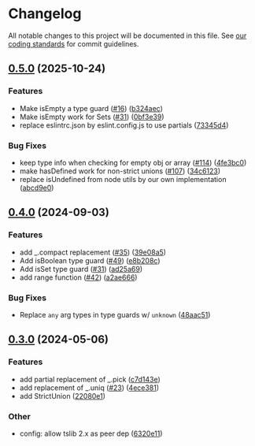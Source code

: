 # Changelog

All notable changes to this project will be documented in this file.
See [our coding standards][commit-messages] for commit guidelines.

## [0.5.0](https://github.com/silvermine/toolbox/compare/v0.4.0...v0.5.0) (2025-10-24)


### Features

* Make isEmpty a type guard ([#16](https://github.com/silvermine/toolbox/issues/16)) ([b324aec](https://github.com/silvermine/toolbox/commit/b324aec3c21484bb24e911e3daab5cea7814a4f7))
* Make isEmpty work for Sets ([#31](https://github.com/silvermine/toolbox/issues/31)) ([0bf3e39](https://github.com/silvermine/toolbox/commit/0bf3e3964ce80fc99e85ae2a07db8566da731e4d))
* replace eslintrc.json by eslint.config.js to use partials ([73345d4](https://github.com/silvermine/toolbox/commit/73345d4a97796f008fefc222da3cd7234fd76479))


### Bug Fixes

* keep type info when checking for empty obj or array ([#114](https://github.com/silvermine/toolbox/issues/114)) ([4fe3bc0](https://github.com/silvermine/toolbox/commit/4fe3bc07660bad4a27168f5764522b4c1d4c8e18))
* make hasDefined work for non-strict unions ([#107](https://github.com/silvermine/toolbox/issues/107)) ([34c6123](https://github.com/silvermine/toolbox/commit/34c6123198b967a374073aa362d5ba49d34233fb))
* replace isUndefined from node utils by our own implementation ([abcd9e0](https://github.com/silvermine/toolbox/commit/abcd9e0c11cface756562627b793a74886d47a0d))


## [0.4.0](https://github.com/silvermine/toolbox/compare/v0.3.0...v0.4.0) (2024-09-03)


### Features

* add _.compact replacement ([#35](https://github.com/silvermine/toolbox/issues/35)) ([39e08a5](https://github.com/silvermine/toolbox/commit/39e08a5e59f626ab713602bce8b645eeec2b94cf))
* Add isBoolean type guard ([#49](https://github.com/silvermine/toolbox/issues/49)) ([e8b208c](https://github.com/silvermine/toolbox/commit/e8b208cf7d66eb6c49a53db6757a98b311c278dc))
* Add isSet type guard ([#31](https://github.com/silvermine/toolbox/issues/31)) ([ad25a69](https://github.com/silvermine/toolbox/commit/ad25a69ebc86efe58ca37289b5892ac35dff82e9))
* add range function ([#42](https://github.com/silvermine/toolbox/issues/42)) ([a2ae666](https://github.com/silvermine/toolbox/commit/a2ae6663ba1afb08c98671812e27500c5099b3db))


### Bug Fixes

* Replace `any` arg types in type guards w/ `unknown` ([48aac51](https://github.com/silvermine/toolbox/commit/48aac51fb71584b24f8126dbd1e3a43868a97227))


## [0.3.0](https://github.com/silvermine/toolbox/compare/v0.2.0...v0.3.0) (2024-05-06)


### Features

* add partial replacement of _.pick ([c7d143e](https://github.com/silvermine/toolbox/commit/c7d143e05867d2785de60ca4141aefb62361ac35))
* add replacement of _.uniq ([#23](https://github.com/silvermine/toolbox/issues/23)) ([4ece381](https://github.com/silvermine/toolbox/commit/4ece3819757dd2dbb354ad42bb496844a9cda67a))
* add StrictUnion ([22080e1](https://github.com/silvermine/toolbox/commit/22080e1b590b8c5ace25f544366a0807b355a27e))

### Other

* config: allow tslib 2.x as peer dep ([6320e11](https://github.com/silvermine/toolbox/commit/6320e11110deeb66008a58b0090e8dde6214cc11))


[commit-messages]: https://github.com/silvermine/silvermine-info/blob/master/commit-history.md#commit-messages
